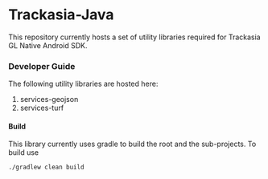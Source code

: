 # Trackasia-Java 
This repository currently hosts a set of utility libraries required for Trackasia GL Native Android SDK.

### Developer Guide
The following utility libraries are hosted here:
1. services-geojson
2. services-turf

#### Build
This library currently uses gradle to build the root and the sub-projects. To build use
```bash
./gradlew clean build
```
